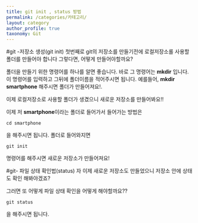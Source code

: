 ```yaml
---
title: git init , status 방법
permalink: /categories/카테고리/
layout: category
author_profile: true
taxonomy: Git
---
```


#git -저장소 생성(git init)
첫번째로 git의 저장소를 만들기전에 로컬저장소롤 사용할 
폴더를 만들어야 합니다 그렇다면, 어떻게 만들어야할까요?

폴더을 만들기 위한 명령어를 하나를 알면 좋습니다.
바로 그 명령어는 **mkdir** 입니다. 
이 명령어를 입력하고 그뒤에 폴더이름을 적어주시면 됩니다. 예를들어, **mkdir smartphone** 해주시면 
폴더가 만들어져요!.

이제 로컬저장소로 사용할 폴더가 생겼으니 새로운 저장소를 만들어봐요!!

이제 저 **smartphone**이라는 폴더로 들어가서
들어가는 방법은
```
cd smartphone
```
을 해주시면 됩니다. 폴더로 들어와지면 
```
git init 
```
명령어를 해주시면 새로운 저장소가 만들어져요!


#git- 파일 상태 확인법(status)
자 이제 새로운 저장소도 만들었으니 저장소 안에 상태도 확인 해봐야겠죠? 

그러면 또 어떻게 파일 상태 확인을 어떻게 해야할까요??
```
git status
```
을 해주시면 됩니다. 
